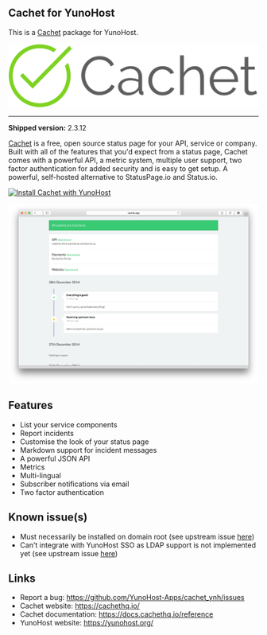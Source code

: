 Cachet for YunoHost
------------------------
This is a [Cachet](https://cachethq.io/) package for YunoHost.

![](https://github.com/CachetHQ/Assets/raw/master/images/logo/Cachet.png)

---

**Shipped version:** 2.3.12

[Cachet](https://cachethq.io/) is a free, open source status page for your API, service or company. Built with all of the features that you'd expect from a status page, Cachet comes with a powerful API, a metric system, multiple user support, two factor authentication for added security and is easy to get setup. A powerful, self-hosted alternative to StatusPage.io and Status.io.



[![Install Cachet with 
YunoHost](https://install-app.yunohost.org/install-with-yunohost.png)](https://install-app.yunohost.org/?app=cachet)

![](https://github.com/CachetHQ/Assets/raw/master/screenshots/main-interface.png)

## Features

- List your service components
- Report incidents
- Customise the look of your status page
- Markdown support for incident messages
- A powerful JSON API
- Metrics
- Multi-lingual
- Subscriber notifications via email
- Two factor authentication

## Known issue(s)
- Must necessarily be installed on domain root (see upstream issue [here](https://github.com/CachetHQ/Cachet/issues/1696))
- Can't integrate with YunoHost SSO as LDAP support is not implemented yet (see upstream issue [here](https://github.com/CachetHQ/Cachet/issues/2108))


## Links

 * Report a bug: https://github.com/YunoHost-Apps/cachet_ynh/issues
 * Cachet website: https://cachethq.io/
 * Cachet documentation: https://docs.cachethq.io/reference
 * YunoHost website: https://yunohost.org/